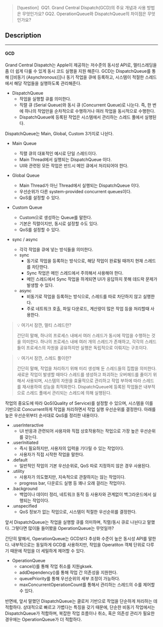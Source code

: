 >[!question] 
>GQ1. Grand Central Dispatch(GCD)의 주요 개념과 사용 방법은 무엇인가요?
>GQ2. OperationQueue와 DispatchQueue의 차이점은 무엇인가요?


## Description
---
#### GCD

Grand Central Dispatch는 Apple이 제공하는 저수준의 동시성 API로, 멀티스레딩을 좀 더 쉽게 다룰 수 있게 동시 코드 실행을 지원 해준다. GCD는 DispatchQueue를 통해 [[비동기 (Asynchronous)]]나 동기 작업을 큐에 등록하고, 시스템이 적절한 스레드에서 해당 작업들을 실행하도록 관리해준다.

- DispatchQueue
	- 작업을 실행할 큐를 의미한다. 
	- 직렬 큐 (Serial Queue)와 동시 큐 (Concurrent Queue)로 나눈다. 즉, 한 번에 하나의 작업만을 순차적으로 수행하거나 여러 작업을 동시적으로 수행한다.
	- DispatchQueue에 등록된 작업은 시스템에서 관리하는 스레드 풀에서 실행된다.


DispatchQueue는 Main, Global, Custom 3가지로 나뉜다.

- Main Queue
	- 직렬 큐의 대표적인 예시로 단일 스레드이다.
	- Main Thread에서 실행되는 DispatchQueue 이다.
	- UI와 관련된 모든 작업은 반드시 메인 큐에서 처리되어야 한다.
- Global Queue
	- Main Thread가 아닌 Thread에서 실행되는 DispatchQueue 이다.
	- 우선순위가 다른 system-provided concurrent queues이다.
	- QoS를 설정할 수 있다.
- Custom Queue
	- Custom으로 생성하는 Queue를 말한다.
	- 기본은 직렬이지만, 동시로 설정할 수도 있다.
	- QoS를 설정할 수 있다.


- sync / async
	- 각각 작업을 큐에 넣는 방식들을 의미한다.
	- sync
		- 동기로 작업을 등록하는 방식으로, 해당 작업이 완료될 때까지 현재 스레드를 차단한다.
		- Sync 작업은 메인 스레드에서 주의해서 사용해야 한다.
		- 메인 스레드에서 Sync 작업을 하게되면 UI가 응답하지 못해 데드락 문제가 발생할 수 있다.
	- async
		- 비동기로 작업을 등록하는 방식으로, 스레드를 따로 차단하지 않고 실행한다.
		- 주로 네트워크 호출, 파일 다운로드, 계산량이 많은 작업 등을 처리할때 사용한다.


> 💡 여기서 잠깐, 멀티 스레드란?
> 
> 간단히 말해, 하나의 프로세스 내에서 여러 스레드가 동시에 작업을 수행하는 것을 의미한다.
> 하나의 프로세스 내에 여러 개의 스레드가 존재하고, 각각의 스레드들이 프로세스의 자원을 공유하지만 실행은 독립적으로 이뤄지는 구조이다.

> 💡 여기서 잠깐, 스레드 풀이란?
> 
> 간단히 말해, 작업을 처리하기 위해 미리 생성해 둔 스레드들의 집합을 의미한다.
> 새로운 작업이 발생할 때마다 스레드를 생성하고 파괴하는 오버헤드를 줄이기 위해서 사용되며, 시스템의 자원을 효율적으로 관리하고 작업 부하에 따라 스레드를 재사용하여 성능을 최적화한다.
> DispatchQueue에 등록된 작업들은 내부적으로 스레드 풀에서 관리되는 스레드에 의해 실행된다.
> 


작업의 중요도에 따라 QoS(Quality of Service)를 설정할 수 있으며, 시스템을 이를 기반으로 Concurrent하게 작업을 처리하면서 작업 실행 우선순위를 결정한다. 아래를 높은 우선순위부터 순서대로 QoS를 정리한 내용이다.

- .userInteractive
	- UI 반응과 관련되어 사용자와 직접 상호작용하는 작업으로 가장 높은 우선순위를 갖는다.
- .userInitiated
	- 즉시 필요하지만, 사용자의 입력을 기다릴 수 있는 작업이다.
	- 사용자가 직접 시작한 작업을 말한다.
- .default
	- 일반적인 작업의 기본 우선순위로, QoS 따로 지정하지 않은 경우 사용된다.
- .utility
	- 사용자가 의도했지만, 지속적으로 관찰하지는 않는 작업이다.
	- progress bar, 다운로드 실행 등 꽤나 오래 걸리는 작업이다.
- .background
	- 백업이나 데이터 정리, 네트워크 동작 등 사용자와 관계없이 백그라운드에서 실행되는 작업이다.
- .unspecified
	- QoS 정보가 없는 작업으로, 시스템이 적절한 우선순위를 결정한다.


앞서 DispatchQueue는 작업을 실행할 큐를 의미하며, 직렬/동시 큐로 나뉜다고 말했다. 그렇다면 많이들 들어봤을 OperationQueue는 무엇일까?

간단히 말해서, OperationQueue는 GCD보다 추상화 수준이 높은 동시성 API를 말한다. 내부적으로는 동일하게 GCD를 사용하지만, 작업을 Operatiton 객체 단위로 다루기 때문에 작업을 더 세밀하게 제어할 수 있다. 

- OperationQueue
	- cancel()를 통해 작업 취소를 지원gksek.
	- addDependency()를 통해 작업 간 의존성을 지원한다. 
	- queuePriority를 통해 우선순위의 세부 조정이 가능하다. 
	- maxConcurrentOperationCount를 통해서 관리하는 스레드의 수를 제어할 수 있다.

반면에, 앞서 말했던 DispatchQueue는 클로저 기반으로 작업을 단순하게 처리하는 데 적합하다. 상대적으로 빠르고 가볍다는 특징을 갖기 때문에, 단순한 비동기 작업에서는 DispatchQueue가 적합하며, 복잡한 작업 흐름이나 취소, 혹은 의존성 관리가 필요한 경우에는 OperationQueue가 더 적합하다.

